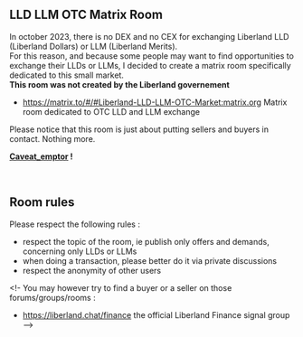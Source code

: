 
LLD LLM OTC Matrix Room
-----------------------
In october 2023, there is no DEX and no CEX for exchanging Liberland LLD (Liberland Dollars) or LLM (Liberland Merits).   
For this reason, and because some people may want to find opportunities to exchange their LLDs or LLMs,
I decided to create a matrix room specifically dedicated to this small market.  
<b>This room was not created by the Liberland governement</b>

* https://matrix.to/#/#Liberland-LLD-LLM-OTC-Market:matrix.org Matrix room dedicated to OTC LLD and LLM exchange  

Please notice that this room is just about putting sellers and buyers in contact. Nothing more.  

<b>[Caveat_emptor](https://en.wikipedia.org/wiki/Caveat_emptor) ! </b>

<br>

Room rules
----------
Please respect the following rules :
* respect the topic of the room, ie publish only offers and demands, concerning only LLDs or LLMs
* when doing a transaction, please better do it via private discussions
* respect the anonymity of other users

<!-
You may however try to find a buyer or a seller on those forums/groups/rooms :
* https://liberland.chat/finance the official Liberland Finance signal group
-->
<br>
